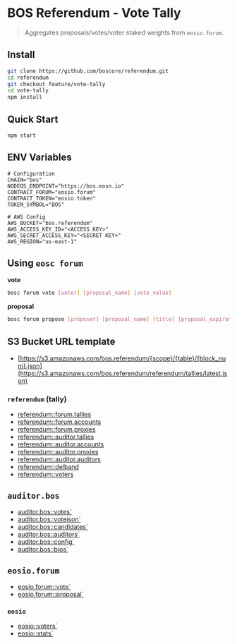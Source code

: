 # BOS Referendum - Vote Tally

> Aggregates proposals/votes/voter staked weights from `eosio.forum`.

## Install

```bash
git clone https://github.com/boscore/referendum.git
cd referendum
git checkout feature/vote-tally
cd vote-tally
npm install
```

## Quick Start

```bash
npm start
```

## ENV Variables

```env
# Configuration
CHAIN="bos"
NODEOS_ENDPOINT="https://bos.eosn.io"
CONTRACT_FORUM="eosio.forum"
CONTRACT_TOKEN="eosio.token"
TOKEN_SYMBOL="BOS"

# AWS Config
AWS_BUCKET="bos.referendum"
AWS_ACCESS_KEY_ID="<ACCESS KEY>"
AWS_SECRET_ACCESS_KEY="<SECRET KEY>"
AWS_REGION="us-east-1"
```

## Using `eosc forum`

**vote**

```bash
bosc forum vote [voter] [proposal_name] [vote_value]
```

**proposal**

```bash
bosc forum propose [proposer] [proposal_name] [title] [proposal_expiration_date]
```

## S3 Bucket URL template

- [https://s3.amazonaws.com/bos.referendum/{scope}/{table}/{block_num}.json](https://s3.amazonaws.com/bos.referendum/referendum/tallies/latest.json)

### `referendum` (tally)

- [referendum::forum.tallies](https://s3.amazonaws.com/bos.referendum/referendum/forum.tallies/latest.json)
- [referendum::forum.accounts](https://s3.amazonaws.com/bos.referendum/referendum/forum.accounts/latest.json)
- [referendum::forum.proxies](https://s3.amazonaws.com/bos.referendum/referendum/forum.proxies/latest.json)
- [referendum::auditor.tallies](https://s3.amazonaws.com/bos.referendum/referendum/auditor.tallies/latest.json)
- [referendum::auditor.accounts](https://s3.amazonaws.com/bos.referendum/referendum/auditor.accounts/latest.json)
- [referendum::auditor.proxies](https://s3.amazonaws.com/bos.referendum/referendum/auditor.proxies/latest.json)
- [referendum::auditor.auditors](https://s3.amazonaws.com/bos.referendum/referendum/auditor.auditors/latest.json)
- [referendum::delband](https://s3.amazonaws.com/bos.referendum/referendum/delband/latest.json)
- [referendum::voters](https://s3.amazonaws.com/bos.referendum/referendum/voters/latest.json)

## `auditor.bos`

- [auditor.bos::votes`](https://s3.amazonaws.com/bos.referendum/auditor.bos/votes/latest.json)
- [auditor.bos::votejson`](https://s3.amazonaws.com/bos.referendum/auditor.bos/votejson/latest.json)
- [auditor.bos::candidates`](https://s3.amazonaws.com/bos.referendum/auditor.bos/candidates/latest.json)
- [auditor.bos::auditors`](https://s3.amazonaws.com/bos.referendum/auditor.bos/auditors/latest.json)
- [auditor.bos::config`](https://s3.amazonaws.com/bos.referendum/auditor.bos/config/latest.json)
- [auditor.bos::bios`](https://s3.amazonaws.com/bos.referendum/auditor.bos/bios/latest.json)

## `eosio.forum`

- [eosio.forum::vote`](https://s3.amazonaws.com/bos.referendum/eosio.forum/vote/latest.json)
- [eosio.forum::proposal`](https://s3.amazonaws.com/bos.referendum/eosio.forum/proposal/latest.json)

### `eosio`

- [eosio::voters`](https://s3.amazonaws.com/bos.referendum/eosio/voters/latest.json)
- [eosio::stats`](https://s3.amazonaws.com/bos.referendum/eosio/stats/latest.json)